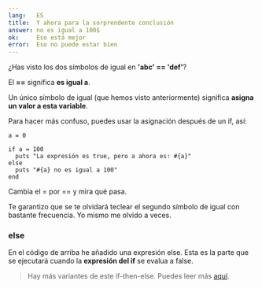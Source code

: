 ```yaml
---
lang:   ES
title:  Y ahora para la sorprendente conclusión
answer: no es igual a 100$
ok:     Eso está mejor
error:  Eso no puede estar bien
---
```


¿Has visto los dos símbolos de igual en __'abc' == 'def'__?

El __==__ significa __es igual a__.

Un único símbolo de igual (que hemos visto anteriormente) significa __asigna un valor a esta variable__.

Para hacer más confuso, puedes usar la asignación después de un if, así:

    a = 0
    
    if a = 100
      puts "La expresión es true, pero a ahora es: #{a}"
    else
      puts "#{a} no es igual a 100"
    end

Cambia el = por == y mira qué pasa.

Te garantizo que se te olvidará teclear el segundo símbolo de igual con bastante frecuencia. Yo mismo me olvido a veces.

### else
En el código de arriba he añadido una expresión else. Esta es la parte que se ejecutará cuando la __expresión del if__ se evalua a false.

> Hay más variantes de este if-then-else. Puedes leer más
> <a href="http://www.ruby-doc.org/core/doc/syntax/control_expressions_rdoc.html" target="_blank">aquí</a>.
